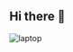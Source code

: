 ## Hi there 👋

<img src="https://custom-icon-badges.demolab.com/badge/web_developer-green.svg?logo=laptop_mac_24dp_e8eaed_fill0_wght400_grad0_opsz24" alt="laptop" />

<!--
**markuptitan/markuptitan** is a ✨ _special_ ✨ repository because its `README.md` (this file) appears on your GitHub profile.

Here are some ideas to get you started:

- 🔭 I’m currently working on ...
- 🌱 I’m currently learning ...
- 👯 I’m looking to collaborate on ...
- 🤔 I’m looking for help with ...
- 💬 Ask me about ...
- 📫 How to reach me: ...
- 😄 Pronouns: ...
- ⚡ Fun fact: ...
-->
